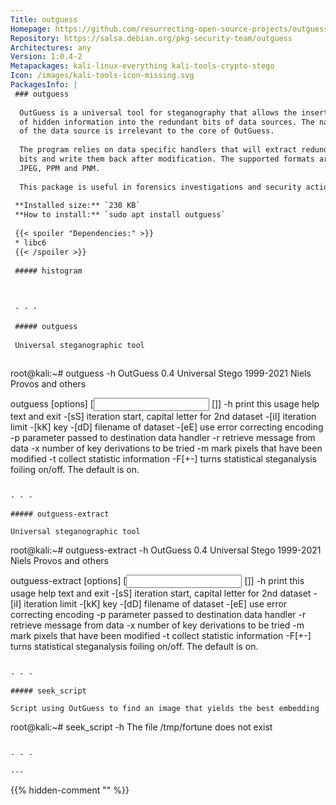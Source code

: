 ```yaml
---
Title: outguess
Homepage: https://github.com/resurrecting-open-source-projects/outguess
Repository: https://salsa.debian.org/pkg-security-team/outguess
Architectures: any
Version: 1:0.4-2
Metapackages: kali-linux-everything kali-tools-crypto-stego 
Icon: /images/kali-tools-icon-missing.svg
PackagesInfo: |
 ### outguess
 
  OutGuess is a universal tool for steganography that allows the insertion
  of hidden information into the redundant bits of data sources. The nature
  of the data source is irrelevant to the core of OutGuess.
   
  The program relies on data specific handlers that will extract redundant
  bits and write them back after modification. The supported formats are
  JPEG, PPM and PNM.
   
  This package is useful in forensics investigations and security actions.
 
 **Installed size:** `230 KB`  
 **How to install:** `sudo apt install outguess`  
 
 {{< spoiler "Dependencies:" >}}
 * libc6 
 {{< /spoiler >}}
 
 ##### histogram
 
 
 
 - - -
 
 ##### outguess
 
 Universal steganographic tool
 
 ```
 root@kali:~# outguess -h
 OutGuess 0.4 Universal Stego 1999-2021 Niels Provos and others
 
 outguess [options] [<input file> [<output file>]]
 	-h           print this usage help text and exit
 	-[sS] <n>    iteration start, capital letter for 2nd dataset
 	-[iI] <n>    iteration limit
 	-[kK] <key>  key
 	-[dD] <name> filename of dataset
 	-[eE]        use error correcting encoding
 	-p <param>   parameter passed to destination data handler
 	-r           retrieve message from data
 	-x <n>       number of key derivations to be tried
 	-m           mark pixels that have been modified
 	-t           collect statistic information
 	-F[+-]       turns statistical steganalysis foiling on/off.
 	             The default is on.
 ```
 
 - - -
 
 ##### outguess-extract
 
 Universal steganographic tool
 
 ```
 root@kali:~# outguess-extract -h
 OutGuess 0.4 Universal Stego 1999-2021 Niels Provos and others
 
 outguess-extract [options] [<input file> [<output file>]]
 	-h           print this usage help text and exit
 	-[sS] <n>    iteration start, capital letter for 2nd dataset
 	-[iI] <n>    iteration limit
 	-[kK] <key>  key
 	-[dD] <name> filename of dataset
 	-[eE]        use error correcting encoding
 	-p <param>   parameter passed to destination data handler
 	-r           retrieve message from data
 	-x <n>       number of key derivations to be tried
 	-m           mark pixels that have been modified
 	-t           collect statistic information
 	-F[+-]       turns statistical steganalysis foiling on/off.
 	             The default is on.
 ```
 
 - - -
 
 ##### seek_script
 
 Script using OutGuess to find an image that yields the best embedding
 
 ```
 root@kali:~# seek_script -h
 The file /tmp/fortune does not exist
 ```
 
 - - -
 
---
```

{{% hidden-comment "<!--Do not edit anything above this line-->" %}}
